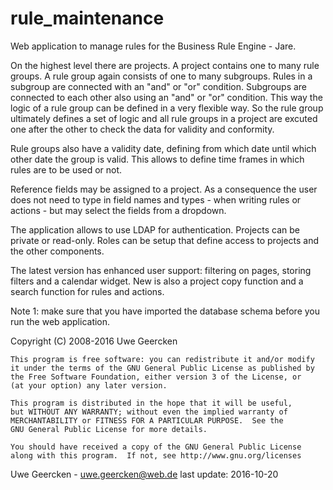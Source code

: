 rule_maintenance
================

Web application to manage rules for the Business Rule Engine - Jare.

On the highest level there are projects. A project contains one to many rule groups. A rule group again consists of one to many subgroups. Rules in a subgroup are connected with an "and" or "or" condition. Subgroups are connected to each other also using an "and" or "or" condition. This way the logic of a rule group can be defined in a very flexible way. So the rule group ultimately defines a set of logic and all rule groups in a project are excuted one after the other to check the data for validity and conformity.

Rule groups also have a validity date, defining from which date until which other date the group is valid. This allows to define time frames in which rules are to be used or not.

Reference fields may be assigned to a project. As a consequence the user does not need to type in field names and types - when writing rules or actions - but may select the fields from a dropdown.

The application allows to use LDAP for authentication. Projects can be private or read-only. Roles can be setup that define access to projects and the other components.

The latest version has enhanced user support: filtering on pages, storing filters and a calendar widget. New is also a project copy function and a search function for rules and actions.

Note 1: make sure that you have imported the database schema before you run the web application.

   Copyright (C) 2008-2016  Uwe Geercken
    
    This program is free software: you can redistribute it and/or modify
    it under the terms of the GNU General Public License as published by
    the Free Software Foundation, either version 3 of the License, or
    (at your option) any later version.
    
    This program is distributed in the hope that it will be useful,
    but WITHOUT ANY WARRANTY; without even the implied warranty of
    MERCHANTABILITY or FITNESS FOR A PARTICULAR PURPOSE.  See the
    GNU General Public License for more details.
    
    You should have received a copy of the GNU General Public License
    along with this program.  If not, see http://www.gnu.org/licenses

Uwe Geercken - uwe.geercken@web.de
last update: 2016-10-20
